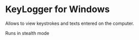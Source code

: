 # KeyLogger for Windows

Allows to view keystrokes and texts entered on the computer.

Runs in stealth mode

